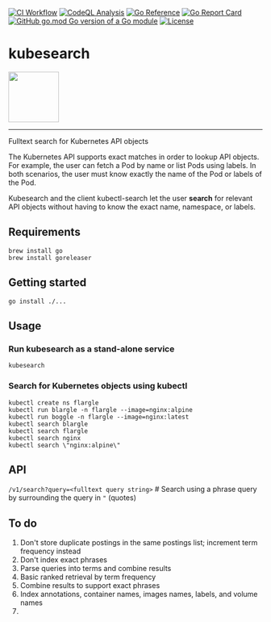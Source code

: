 [![CI Workflow](https://github.com/kubideh/kubesearch/actions/workflows/main.yml/badge.svg)](https://github.com/kubideh/kubesearch/actions/workflows/main.yml)
[![CodeQL Analysis](https://github.com/kubideh/kubesearch/actions/workflows/codeql-analysis.yml/badge.svg)](https://github.com/kubideh/kubesearch/actions/workflows/codeql-analysis.yml)
[![Go Reference](https://pkg.go.dev/badge/github.com/kubideh/kubesearch.svg)](https://pkg.go.dev/github.com/kubideh/kubesearch)
[![Go Report Card](https://goreportcard.com/badge/github.com/kubideh/kubesearch)](https://goreportcard.com/report/github.com/kubideh/kubesearch)
[![GitHub go.mod Go version of a Go module](https://img.shields.io/github/go-mod/go-version/gomods/athens.svg)](https://github.com/gomods/athens)
[![License](https://img.shields.io/badge/License-Apache_2.0-blue.svg)](https://opensource.org/licenses/Apache-2.0)

# kubesearch

<img src="https://github.com/kubernetes/community/blob/master/icons/png/control_plane_components/labeled/api-256.png?raw=true" width="100">

----

Fulltext search for Kubernetes API objects

The Kubernetes API supports exact matches in order to lookup API
objects. For example, the user can fetch a Pod by name or list Pods
using labels. In both scenarios, the user must know exactly the name
of the Pod or labels of the Pod.

Kubesearch and the client kubectl-search let the user **search**
for relevant API objects without having to know the exact name,
namespace, or labels.

## Requirements

```console
brew install go
brew install goreleaser
```

## Getting started

```console
go install ./...
```

## Usage

### Run kubesearch as a stand-alone service

```console
kubesearch
```

### Search for Kubernetes objects using kubectl

```console
kubectl create ns flargle
kubectl run blargle -n flargle --image=nginx:alpine
kubectl run boggle -n flargle --image=nginx:latest
kubectl search blargle
kubectl search flargle
kubectl search nginx
kubectl search \"nginx:alpine\"
```

## API

`/v1/search?query=<fulltext query string>` # Search using a phrase query by surrounding the query in `"` (quotes)

## To do

1. Don't store duplicate postings in the same postings list; increment term frequency instead
2. Don't index exact phrases
3. Parse queries into terms and combine results
4. Basic ranked retrieval by term frequency
5. Combine results to support exact phrases
6. Index annotations, container names, images names, labels, and volume names
7. 
